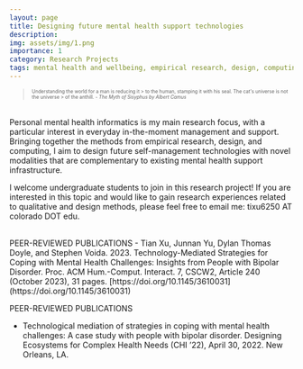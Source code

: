 ```yaml
---
layout: page
title: Designing future mental health support technologies
description:
img: assets/img/1.png
importance: 1
category: Research Projects
tags: mental health and wellbeing, empirical research, design, computing
---
```



> <span style="font-size:0.6em;">Understanding the world for a man is reducing it > to the human, stamping it with his seal. The cat's universe is not the universe > of the anthill. - _The Myth of Sisyphus by Albert Camus_</span>

<br />
Personal mental health informatics is my main research focus, with a particular interest in everyday in-the-moment management and support. Bringing together the methods from empirical research, design, and computing, I aim to design future self-management technologies with novel modalities that are complementary to existing mental health support infrastructure.


I welcome undergraduate students to join in this research project! If you are interested in this topic and would like to gain research experiences related to qualitative and design methods, please feel free to email me: tixu6250 AT colorado DOT edu.

<br />
<span style="color:light purple">PEER-REVIEWED PUBLICATIONS</span>
- Tian Xu, Junnan Yu, Dylan Thomas Doyle, and Stephen Voida. 2023. Technology-Mediated Strategies for Coping with  Mental Health Challenges: Insights from People with Bipolar Disorder. Proc. ACM Hum.-Comput. Interact. 7, CSCW2, Article 240 (October 2023), 31 pages. [https://doi.org/10.1145/3610031](https://doi.org/10.1145/3610031)

<span style="color:light purple">PEER-REVIEWED PUBLICATIONS</span>
- Technological mediation of strategies in coping with mental health challenges: A case study with people with bipolar disorder. Designing Ecosystems for Complex Health Needs (CHI ’22), April 30, 2022. New Orleans, LA.
